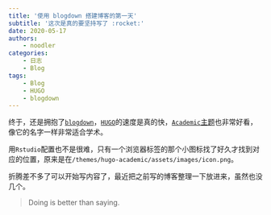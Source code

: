 ```yaml
---
title: '使用 blogdown 搭建博客的第一天'
subtitle: '这次是真的要坚持写了 :rocket:'
date: 2020-05-17
authors:
    - noodler
categories:
    - 日志
    - Blog
tags:
    - Blog
    - HUGO
    - blogdown
---
```


终于，还是拥抱了[`blogdown`](https://github.com/rstudio/blogdown)，[`HUGO`](https://gohugo.io)的速度是真的快，[`Academic`主题](https://sourcethemes.com/academic/)也非常好看，像它的名字一样非常适合学术。

用`Rstudio`配置也不是很难，只有一个浏览器标签的那个小图标找了好久才找到对应的位置，原来是在`/themes/hugo-academic/assets/images/icon.png`。

折腾差不多了可以开始写内容了，最近把之前写的博客整理一下放进来，虽然也没几个。

> Doing is better than saying.
